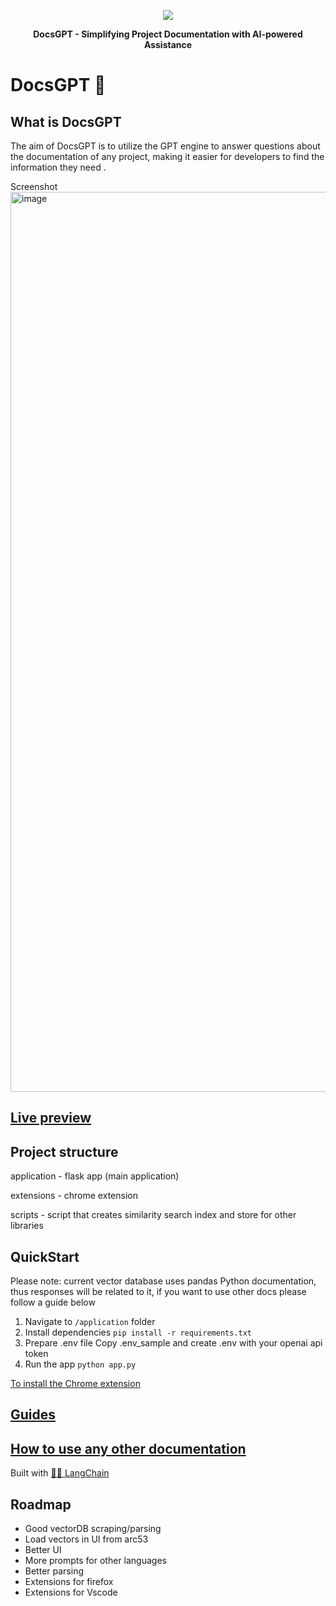 <p align="center">
  <img src=".Readme Logo.png">
</p>


<p align="center">
  <strong>DocsGPT - Simplifying Project Documentation with AI-powered Assistance</strong>
</p>


# DocsGPT 🦖

## What is DocsGPT
The aim of DocsGPT is to utilize the GPT engine to answer questions about the documentation of any project, making it easier for developers to find the information they need .

Screenshot <img width="1440" alt="image" src="https://user-images.githubusercontent.com/15183589/216717215-adc6ea2d-5b35-4694-ac0d-e39a396025f4.png">

## [Live preview](https://docsgpt.arc53.com/)


## Project structure
application - flask app (main application)

extensions - chrome extension

scripts - script that creates similarity search index and store for other libraries 

## QuickStart
Please note: current vector database uses pandas Python documentation, thus responses will be related to it, if you want to use other docs please follow a guide below

1. Navigate to `/application` folder
2. Install dependencies
`pip install -r requirements.txt`
3. Prepare .env file
Copy .env_sample and create .env with your openai api token
4. Run the app
`python app.py`


[To install the Chrome extension](https://github.com/arc53/docsgpt/wiki#launch-chrome-extension)


## [Guides](https://github.com/arc53/docsgpt/wiki)



## [How to use any other documentation](https://github.com/arc53/docsgpt/wiki/How-to-train-on-other-documentation)

Built with [🦜️🔗 LangChain](https://github.com/hwchase17/langchain)

## Roadmap

- Good vectorDB scraping/parsing
- Load vectors in UI from arc53
- Better UI
- More prompts for other languages
- Better parsing
- Extensions for firefox
- Extensions for Vscode

